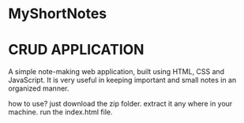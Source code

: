 # MyShortNotes
# CRUD APPLICATION
A simple note-making web application, built using HTML, CSS and JavaScript. It is very useful in keeping important and small notes in an organized manner.

how to use?
just download the zip folder.
extract it any where in your machine.
run the index.html file.
